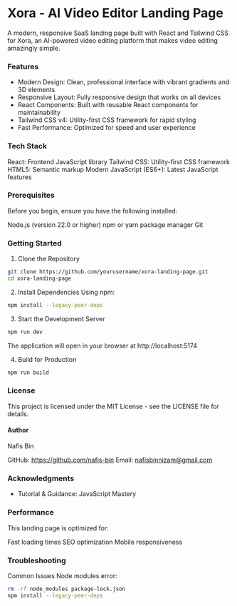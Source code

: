 # Xora - AI Video Editor Landing Page
A modern, responsive SaaS landing page built with React and Tailwind CSS for Xora, an AI-powered video editing platform that makes video editing amazingly simple.

### Features

- Modern Design: Clean, professional interface with vibrant gradients and 3D elements
- Responsive Layout: Fully responsive design that works on all devices
- React Components: Built with reusable React components for maintainability
- Tailwind CSS v4: Utility-first CSS framework for rapid styling
- Fast Performance: Optimized for speed and user experience

### Tech Stack

React: Frontend JavaScript library
Tailwind CSS: Utility-first CSS framework
HTML5: Semantic markup
Modern JavaScript (ES6+): Latest JavaScript features

### Prerequisites
Before you begin, ensure you have the following installed:

Node.js (version 22.0 or higher)
npm or yarn package manager
Git

### Getting Started

1. Clone the Repository
```bash
git clone https://github.com/yourusername/xora-landing-page.git
cd xora-landing-page
```
2. Install Dependencies
Using npm:
```bash
npm install --legacy-peer-deps
```
3. Start the Development Server
```bash
npm run dev
```
The application will open in your browser at http://localhost:5174

4. Build for Production
```bash
npm run build
```

### License
This project is licensed under the MIT License - see the LICENSE file for details.

#### Author
Nafis Bin

GitHub: https://github.com/nafis-bin
Email: nafisbinnizam@gmail.com

### Acknowledgments

- Tutorial & Guidance: JavaScript Mastery 

### Performance
This landing page is optimized for:

Fast loading times
SEO optimization
Mobile responsiveness

### Troubleshooting

Common Issues
Node modules error:

```bash
rm -rf node_modules package-lock.json
npm install --legacy-peer-deps
```